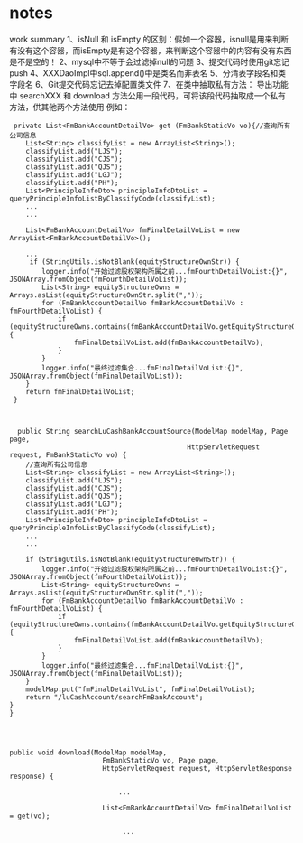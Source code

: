 # notes
work summary
1、isNull 和 isEmpty 的区别：假如一个容器，isnull是用来判断有没有这个容器，而isEmpty是有这个容器，来判断这个容器中的内容有没有东西是不是空的！
2、mysql中不等于会过滤掉null的问题
3、提交代码时使用git忘记push
4、XXXDaoImpl中sql.append()中是类名而非表名
5、分清表字段名和类字段名
6、Git提交代码忘记去掉配置类文件
7、在类中抽取私有方法：
    导出功能中 searchXXX 和 download 方法公用一段代码，可将该段代码抽取成一个私有方法，供其他两个方法使用
    例如：

     private List<FmBankAccountDetailVo> get (FmBankStaticVo vo){//查询所有公司信息
        List<String> classifyList = new ArrayList<String>();
        classifyList.add("LJS");
        classifyList.add("CJS");
        classifyList.add("QJS");
        classifyList.add("LGJ");
        classifyList.add("PH");
        List<PrincipleInfoDto> principleInfoDtoList = queryPrincipleInfoListByClassifyCode(classifyList);
        ...
        ...

        List<FmBankAccountDetailVo> fmFinalDetailVoList = new ArrayList<FmBankAccountDetailVo>();

        ...
         if (StringUtils.isNotBlank(equityStructureOwnStr)) {
            logger.info("开始过滤股权架构所属之前...fmFourthDetailVoList:{}", JSONArray.fromObject(fmFourthDetailVoList));
            List<String> equityStructureOwns = Arrays.asList(equityStructureOwnStr.split(","));
            for (FmBankAccountDetailVo fmBankAccountDetailVo : fmFourthDetailVoList) {
                if (equityStructureOwns.contains(fmBankAccountDetailVo.getEquityStructureOwn())) {
                    fmFinalDetailVoList.add(fmBankAccountDetailVo);
                }
            }
            logger.info("最终过滤集合...fmFinalDetailVoList:{}", JSONArray.fromObject(fmFinalDetailVoList));
        }
        return fmFinalDetailVoList;
     }



      public String searchLuCashBankAccountSource(ModelMap modelMap, Page page,
                                                HttpServletRequest request, FmBankStaticVo vo) {
        //查询所有公司信息
        List<String> classifyList = new ArrayList<String>();
        classifyList.add("LJS");
        classifyList.add("CJS");
        classifyList.add("QJS");
        classifyList.add("LGJ");
        classifyList.add("PH");
        List<PrincipleInfoDto> principleInfoDtoList = queryPrincipleInfoListByClassifyCode(classifyList);
        ...
        ...

        if (StringUtils.isNotBlank(equityStructureOwnStr)) {
            logger.info("开始过滤股权架构所属之前...fmFourthDetailVoList:{}", JSONArray.fromObject(fmFourthDetailVoList));
            List<String> equityStructureOwns = Arrays.asList(equityStructureOwnStr.split(","));
            for (FmBankAccountDetailVo fmBankAccountDetailVo : fmFourthDetailVoList) {
                if (equityStructureOwns.contains(fmBankAccountDetailVo.getEquityStructureOwn())) {
                    fmFinalDetailVoList.add(fmBankAccountDetailVo);
                }
            }
            logger.info("最终过滤集合...fmFinalDetailVoList:{}", JSONArray.fromObject(fmFinalDetailVoList));
        }
        modelMap.put("fmFinalDetailVoList", fmFinalDetailVoList);
        return "/luCashAccount/searchFmBankAccount";
    }
    }
    



    public void download(ModelMap modelMap,
                           FmBankStaticVo vo, Page page,
                           HttpServletRequest request, HttpServletResponse response) {

                               ...

                           List<FmBankAccountDetailVo> fmFinalDetailVoList = get(vo);

                                ...

